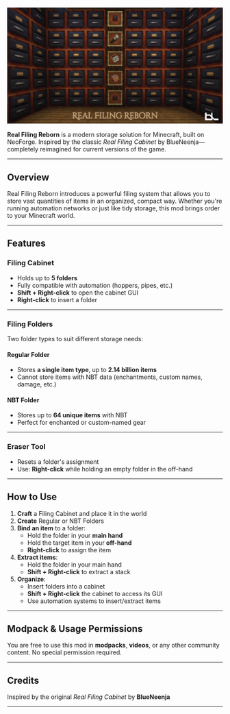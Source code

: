 ![Real Filing Reborn Banner](rfr_banner.png)

**Real Filing Reborn** is a modern storage solution for Minecraft, built on NeoForge. Inspired by the classic *Real Filing Cabinet* by BlueNeenja—completely reimagined for current versions of the game.

---

## Overview

Real Filing Reborn introduces a powerful filing system that allows you to store vast quantities of items in an organized, compact way. Whether you're running automation networks or just like tidy storage, this mod brings order to your Minecraft world.

---

## Features

### Filing Cabinet
- Holds up to **5 folders**
- Fully compatible with automation (hoppers, pipes, etc.)
- **Shift + Right-click** to open the cabinet GUI
- **Right-click** to insert a folder

---

### Filing Folders

Two folder types to suit different storage needs:

#### Regular Folder
- Stores **a single item type**, up to **2.14 billion items**
- Cannot store items with NBT data (enchantments, custom names, damage, etc.)

#### NBT Folder
- Stores up to **64 unique items** with NBT
- Perfect for enchanted or custom-named gear

---

### Eraser Tool
- Resets a folder's assignment
- Use: **Right-click** while holding an empty folder in the off-hand

---

## How to Use

1. **Craft** a Filing Cabinet and place it in the world
2. **Create** Regular or NBT Folders
3. **Bind an item** to a folder:
    - Hold the folder in your **main hand**
    - Hold the target item in your **off-hand**
    - **Right-click** to assign the item
4. **Extract items**:
    - Hold the folder in your main hand
    - **Shift + Right-click** to extract a stack
5. **Organize**:
    - Insert folders into a cabinet
    - **Shift + Right-click** the cabinet to access its GUI
    - Use automation systems to insert/extract items

---

## Modpack & Usage Permissions

You are free to use this mod in **modpacks**, **videos**, or any other community content. No special permission required.

---

## Credits

Inspired by the original *Real Filing Cabinet* by **BlueNeenja**

---
